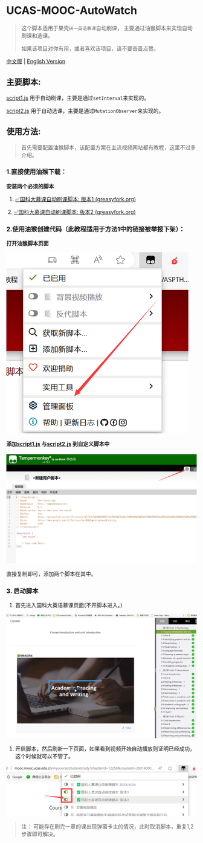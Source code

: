 # UCAS-MOOC-AutoWatch
> 这个脚本适用于果壳`研一英语慕课`自动刷课，
> 主要通过油猴脚本来实现自动刷课和选课。
>
> 如果该项目对你有用，或者喜欢该项目，请不要吝啬点赞。


[中文版](README.md) | [English Version](REAMD-eng.md)
## 主要脚本:
[script1.js](src/script1.js) 用于自动刷课，主要是通过`setInterval`来实现的。

[script2.js](src/script2.js) 用于自动选课，主要是通过`MutationObserver`来实现的。

## 使用方法:

> 首先需要配置油猴脚本，该配置方案在主流视频网站都有教程，这里不过多介绍。

### 1.直接使用油猴下载：

**安装两个必须的脚本**

1. [✅国科大慕课自动刷课脚本: 版本1 (greasyfork.org)](https://greasyfork.org/zh-CN/scripts/477309-国科大慕课自动刷课脚本-版本1)

​	 2. [✅国科大慕课自动刷课脚本: 版本2 (greasyfork.org)](https://greasyfork.org/zh-CN/scripts/477310-国科大慕课自动刷课脚本-版本2)


### 2.使用油猴创建代码（此教程适用于方法1中的链接被举报下架）：

**打开油猴脚本页面**

![image-20231013131227594](assets/image-20231013131227594.png)

**添加[script1.js](src/script1.js) 与[script2.js](src/script2.js) 到自定义脚本中**

![image-20231013131247416](assets/image-20231013131247416.png)

直接复制即可，添加两个脚本在其中。

### 3. 启动脚本

1. 首先进入国科大英语慕课页面(不开脚本进入。)

![image-20231013131545509](assets/image-20231013131545509.png)

1. 开启脚本，然后刷新一下页面，如果看到视频开始自动播放则证明已经成功，这个时候就可以不管了。

![image-20231013131645043](assets/image-20231013131645043.png)

> 注： 可能存在刷完一章的课出现弹窗卡主的情况，此时取消脚本，重复1,2步骤即可解决。
